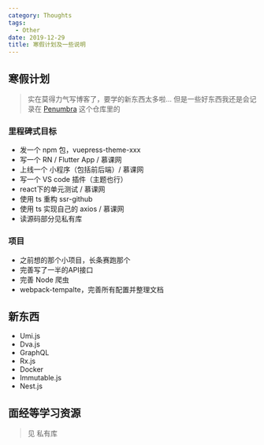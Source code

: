 ```yaml
---
category: Thoughts
tags:
  - Other
date: 2019-12-29
title: 寒假计划及一些说明
---
```


## 寒假计划

> 实在莫得力气写博客了，要学的新东西太多啦...
> 但是一些好东西我还是会记录在 [Penumbra](https://github.com/linbudu599/Penumbra) 这个仓库里的

### 里程碑式目标

- 发一个 npm 包，vuepress-theme-xxx
- 写一个 RN / Flutter App / 慕课网
- 上线一个 小程序（包括前后端）/ 慕课网
- 写一个 VS code 插件（主题也行）
- react下的单元测试 / 慕课网
- 使用 ts 重构 ssr-github
- 使用 ts 实现自己的 axios / 慕课网
- 读源码部分见私有库

### 项目

- 之前想的那个小项目，长条赛跑那个
- 完善写了一半的API接口
- 完善 Node 爬虫
- webpack-tempalte，完善所有配置并整理文档

## 新东西

- Umi.js
- Dva.js
- GraphQL
- Rx.js
- Docker
- Immutable.js
- Nest.js

## 面经等学习资源

> 见 私有库
